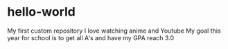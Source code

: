 # hello-world
My first custom repository
I love watching anime and Youtube
My goal this year for school is to get all A's and have my GPA reach 3.0 
